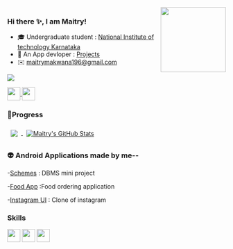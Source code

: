          
<img align="right" src="https://user-images.githubusercontent.com/83761752/176273909-4b74b41f-85bd-46e9-aa60-8bda0895701e.png" height="150" >

###  Hi there ✨, I am Maitry!   

<!--
**maitry291/maitry291** is a ✨ _special_ ✨ repository because its `README.md` (this file) appears on your GitHub profile.

Here are some ideas to get you started:
-->

- 🎓 Undergraduate student : [National Institute of technology Karnataka](https://www.nitk.ac.in/)
- 📱 An App devloper : [Projects](https://github.com/maitry291/Android-Devlopment)
- ✉️ maitrymakwana196@gmail.com

![](https://komarev.com/ghpvc/?username=maitry291)
<div align="" margin-left:auto >
<a href="https://www.linkedin.com/in/maitry-makwana-62437821a/" >
<img align="center"
     src="https://user-images.githubusercontent.com/83761752/176514635-a859ba99-c22c-4750-8a89-4e5ee9923bc0.png" height="30dp">
</a>
<a href="https://www.instagram.com/maitry__05/" >
<img align="center" 
     src="https://user-images.githubusercontent.com/83761752/176515468-edb23d46-92db-43be-9a40-90ccad0d54b9.png" height="30dp">
</a>
<!-- <a href="maitrymakwana196@gmail.com">
<img align="center" 
     src="https://user-images.githubusercontent.com/83761752/176534751-923cf492-c857-44f8-84c0-21d66ace1e07.png" height="33dp">
</a>       -->

</div>

### 🧮Progress
<a href="https://github.com/maitry291">
  <img align="center" style="margin:0.5rem" src="https://github-readme-stats.vercel.app/api/top-langs/?username=maitry291&hide=html,css&title_color=ffffff&text_color=c9cacc&icon_color=4AB197&bg_color=1A2B34" />
</a>

<a/>
<a href="https://github.com/maitry291">
<img align="center" style="margin:0.5rem" src="https://github-readme-stats.vercel.app/api?username=maitry291&show_icons=true&line_height=27&count_private=true&title_color=ffffff&text_color=c9cacc&icon_color=4AB097&bg_color=1A2B34" alt="Maitry's GitHub Stats" />
</a>



### 👽 Android Applications made by me--

-[Schemes](https://github.com/maitry291/Schemes) : DBMS mini project

-[Food App](https://github.com/maitry291/Food-Order-App) :Food ordering application

-[Instagram UI](https://github.com/maitry291/Instagram-UI) : Clone of instagram

### Skills 
<div align="left" margin-left:auto >
<a >
<img align="center"
     src="https://user-images.githubusercontent.com/83761752/176519662-3447c9be-de24-4a61-ad58-c3fc1f8b0f1f.png" height="30dp">
</a>
<a >
<img align="center" 
     src="https://user-images.githubusercontent.com/83761752/176520716-b83754e2-752d-43dd-ab56-f61312bea9ea.png" height="30dp">
</a>
<a >
<img align="center" 
     src="https://user-images.githubusercontent.com/83761752/176520256-038357a4-f004-4942-aa8d-83e79a9398e8.png" height="30dp">
</a>

